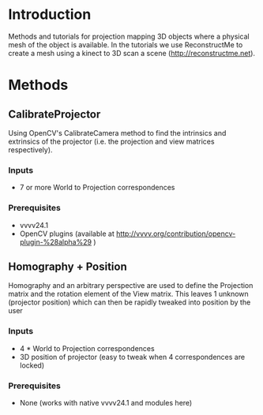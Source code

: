 # Introduction
Methods and tutorials for projection mapping 3D objects where a physical mesh of the object is available. In the tutorials we use ReconstructMe to create a mesh using a kinect to 3D scan a scene (http://reconstructme.net).

# Methods

## CalibrateProjector

Using OpenCV's CalibrateCamera method to find the intrinsics and extrinsics of the projector (i.e. the projection and view matrices respectively).

### Inputs

* 7 or more World to Projection correspondences

### Prerequisites

* vvvv24.1
* OpenCV plugins (available at http://vvvv.org/contribution/opencv-plugin-%28alpha%29 )

## Homography + Position

Homography and an arbitrary perspective are used to define the Projection matrix and the rotation element of the View matrix. This leaves 1 unknown (projector position) which can then be rapidly tweaked into position by the user

### Inputs

* 4 * World to Projection correspondences
* 3D position of projector (easy to tweak when 4 correspondences are locked)

### Prerequisites

* None (works with native vvvv24.1 and modules here)

